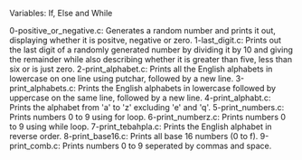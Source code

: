 Variables: If, Else and While

0-positive_or_negative.c: Generates a random number and prints it out, displaying whether it is positve, negative or zero.
1-last_digit.c: Prints out the last digit of a randomly generated number by dividing it by 10 and giving the remainder while also describing whether it is greater than five, less than six or is just zero.
2-print_alphabet.c: Prints all the English alphabets in lowercase on one line using putchar, followed by a new line.
3-print_alphabets.c: Prints the English alphabets in lowercase followed by uppercase on the same line, followed by a new line.
4-print_alphabt.c: Prints the alphabet from 'a' to 'z' excluding 'e' and 'q'.
5-print_numbers.c: Prints numbers 0 to 9 using for loop.
6-print_numberz.c: Prints numbers 0 to 9 using while loop.
7-print_tebahpla.c: Prints the English alphabet in reverse order.
8-print_base16.c: Prints all base 16 numbers (0 to f).
9-print_comb.c: Prints numbers 0 to 9 seperated by commas and space.
